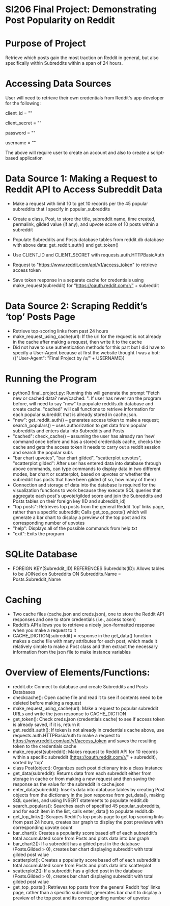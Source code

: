 # SI206 Final Project: Demonstrating Post Popularity on Reddit

# Purpose of Project
Retrieve which posts gain the most traction on Reddit in general, but also specifically within Subreddits within a span of 24 hours.

# Accessing Data Sources
User will need to retrieve their own credentials from Reddit's app developer for the following:

client_id = ""

client_secret = ""

password = ""

username = ""

The above will require user to create an account and also to create a script-based application 

# Data Source 1: Making a Request to Reddit API to Access Subreddit Data
- Make a request with limit 10 to get 10 records per the 45 popular subreddits that I specify in popular_subreddits

- Create a class, Post, to store the title, subreddit name, time created, permalink, gilded value (if any), and upvote score of 10           posts within a subreddit

- Populate Subreddits and Posts database tables from reddit.db database with above data: get_reddit_auth() and get_token()

- Use CLIENT_ID and CLIENT_SECRET with requests.auth.HTTPBasicAuth

- Request to "https://www.reddit.com/api/v1/access_token" to retrieve access token

- Save token response in a separate cache for credentials using make_request(subreddit) for “https://oauth.reddit.com/r/” + subreddit

# Data Source 2: Scraping Reddit’s ‘top’ Posts Page

- Retrieve top-scoring links from past 24 hours
- make_request_using_cache(url): If the url for the request is not already in the cache after making a request, then write it to the cache
- Did not have to use authentication methods for this part but I did have to specify a User-Agent because at first the website thought I was a bot: ({"User-Agent": "Final Project by /u/" + USERNAME})

# Running the Program
- python3 final_project.py: Running this will generate the prompt "Fetch new or cached data? new/cached: ". If user has never ran the program before, will need to say "new" to populate reddits.db database and create cache. "cached" will call functions to retrieve information for each popular subreddit that is already stored in cache.json.
- "new": get_reddit_auth() – generates access token to make a request; search_populars() – uses authorization to get data from popular subreddits and enters data into Subreddits and Posts
- "cached": check_cache() – assuming the user has already ran ‘new’ command once before and has a stored credentials cache, checks the cache and gets the access token it needs to carry out a reddit session and search the popular subs
- "bar chart upvotes", "bar chart gilded", "scatterplot upvotes", "scatterplot gilded": After user has entered data into database through above commands, can type commands to display data in two different modes, bar chart or scatterplot, based on upvotes or whether the subreddit has posts that have been gilded (if so, how many of them)
- Connection and storage of data into the database is required for the visualization functions to work because they execute                 SQL queries that aggregate each post's upvote/gilded score and join the Subreddits and Posts tables on their foreign key                   (ID and subreddit_id)
- "top posts": Retrieves top posts from the general Reddit ‘top’ links page, rather than a specific subreddit; Calls get_top_posts() which will generate a bar chart to display a preview of the top post and its corresponding number of upvotes
- "help": Displays all of the possible commands from help.txt
- "exit": Exits the program

# SQLite Database
- FOREIGN KEY(Subreddit_ID) REFERENCES Subreddits(ID): Allows tables to be JOINed on Subreddits ON Subreddits.Name = Posts.Subreddit_Name 
              
# Caching
- Two cache files (cache.json and creds.json), one to store the Reddit API responses and one to store credentials (i.e., access token)
- Reddit’s API allows you to retrieve a nicely json-formatted response when you make a request to it
- CACHE_DICTION[subreddit] = response in the get_data() function makes a cache file with many attributes for each post, which made it relatively simple to make a Post class and then extract the necessary information from the json file to make instance variables

# Overview of Elements/Functions:
- reddit.db: Connect to database and create Subreddits and Posts Databases
- checkcache(): Open cache file and read it to see if contents need to be deleted before making a request
- make_request_using_cache(url): Make a request to popular subreddit URLs and write the json response to CACHE_DICTION
- get_token(): Check creds.json (credentials cache) to see if access token is already saved, if it is, return it
- get_reddit_auth(): If token is not already in credentials cache above, use requests.auth.HTTPBasicAuth to make a request to               https://www.reddit.com/api/v1/access_token and saves the resulting token to the credentials cache
- make_request(subreddit): Makes request to Reddit API for 10 records within a specific subreddit (https://oauth.reddit.com/r/" +           subreddit), sorted by ‘top’
- class Post(object): Organizes each post dictionary into a class instance
- get_data(subreddit): Returns data from each subreddit either from storage in cache or from making a new request and then saving           the response as the value for the subreddit in cache.json
- enter_data(subreddit): Inserts data into database tables by creating Post objects from the dictionary in the json response from           get_data(), making SQL queries, and using INSERT statements to populate reddit.db
- search_populars(): Searches each of specified 45 popular_subreddits, and for each item in the list, calls enter_data() to populate         reddit.db
- get_top_links(): Scrapes Reddit's top posts page to get top scoring links from past 24 hours, creates bar graph to display the             post previews with corresponding upvote count
- bar_chart(): Creates a popularity score based off of each subreddit's total accumulated score from Posts and plots data into bar           graph
- bar_chart2(): If a subreddit has a gilded post in the database (Posts.Gilded > 0), creates bar chart displaying subreddit with             total gilded post value
- scatterplot(): Creates a popularity score based off of each subreddit's total accumulated score from Posts and plots data into             scatterplot
- scatterplot2(): If a subreddit has a gilded post in the database (Posts.Gilded > 0), creates bar chart displaying subreddit with           total gilded post value
- get_top_posts(): Retrieves top posts from the general Reddit ‘top’ links page, rather than a specific subreddit, generates bar chart to display a preview of the top post and its corresponding number of upvotes
